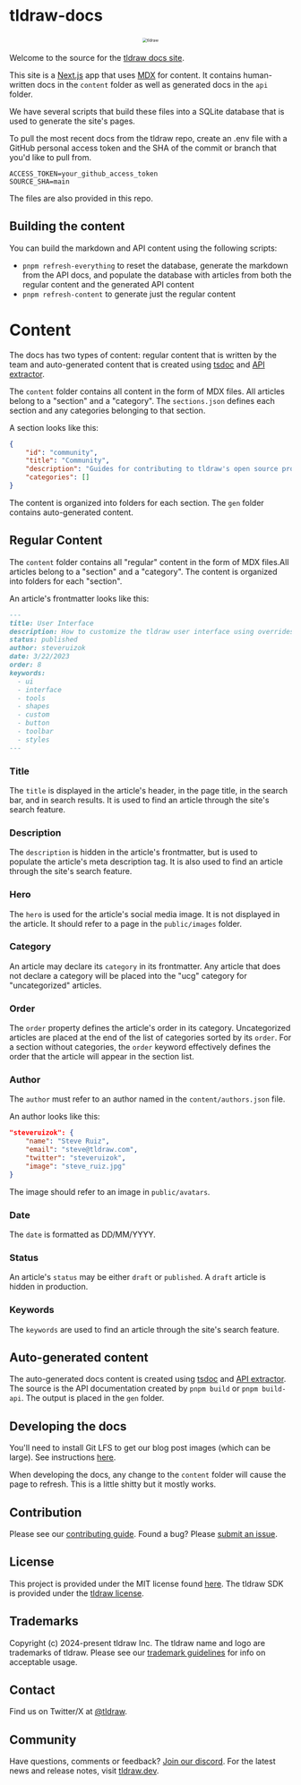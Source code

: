# tldraw-docs

<div alt style="text-align: center; transform: scale(.5);">
	<picture>
		<img alt="tldraw" src="https://github.com/tldraw/tldraw-lite/raw/main/docs/public/card_repo.png" />
	</picture>
</div>

Welcome to the source for the [tldraw docs site](https://tldraw.dev).

This site is a [Next.js](https://nextjs.org/) app that uses [MDX](https://mdxjs.com/) for content. It contains human-written docs in the `content` folder as well as generated docs in the `api` folder.

We have several scripts that build these files into a SQLite database that is used to generate the site's pages.

To pull the most recent docs from the tldraw repo, create an .env file with a GitHub personal access token and the SHA of the commit or branch that you'd like to pull from.

```
ACCESS_TOKEN=your_github_access_token
SOURCE_SHA=main
```

The files are also provided in this repo.

## Building the content

You can build the markdown and API content using the following scripts:

- `pnpm refresh-everything` to reset the database, generate the markdown from the API docs, and populate the database with articles from both the regular content and the generated API content
- `pnpm refresh-content` to generate just the regular content

# Content

The docs has two types of content: regular content that is written by the team and auto-generated content that is created using [tsdoc](https://tsdoc.org/) and [API extractor](https://api-extractor.com/).

The `content` folder contains all content in the form of MDX files. All articles belong to a "section" and a "category". The `sections.json` defines each section and any categories belonging to that section.

A section looks like this:

```json
{
	"id": "community",
	"title": "Community",
	"description": "Guides for contributing to tldraw's open source project.",
	"categories": []
}
```

The content is organized into folders for each section. The `gen` folder contains auto-generated content.

## Regular Content

The `content` folder contains all "regular" content in the form of MDX files.All articles belong to a "section" and a "category". The content is organized into folders for each "section".

An article's frontmatter looks like this:

```md
---
title: User Interface
description: How to customize the tldraw user interface using overrides.
status: published
author: steveruizok
date: 3/22/2023
order: 8
keywords:
  - ui
  - interface
  - tools
  - shapes
  - custom
  - button
  - toolbar
  - styles
---
```

### Title

The `title` is displayed in the article's header, in the page title, in the search bar, and in search results. It is used to find an article through the site's search feature.

### Description

The `description` is hidden in the article's frontmatter, but is used to populate the article's meta description tag. It is also used to find an article through the site's search feature.

### Hero

The `hero` is used for the article's social media image. It is not displayed in the article. It should refer to a page in the `public/images` folder.

### Category

An article may declare its `category` in its frontmatter. Any article that does not declare a category will be placed into the "ucg" category for "uncategorized" articles.

### Order

The `order` property defines the article's order in its category. Uncategorized articles are placed at the end of the list of categories sorted by its `order`. For a section without categories, the `order` keyword effectively defines the order that the article will appear in the section list.

### Author

The `author` must refer to an author named in the `content/authors.json` file.

An author looks like this:

```json
"steveruizok": {
	"name": "Steve Ruiz",
	"email": "steve@tldraw.com",
	"twitter": "steveruizok",
	"image": "steve_ruiz.jpg"
}
```

The image should refer to an image in `public/avatars`.

### Date

The `date` is formatted as DD/MM/YYYY.

### Status

An article's `status` may be either `draft` or `published`. A `draft` article is hidden in production.

### Keywords

The `keywords` are used to find an article through the site's search feature.

## Auto-generated content

The auto-generated docs content is created using [tsdoc](https://tsdoc.org/) and [API extractor](https://api-extractor.com/). The source is the API documentation created by `pnpm build` or `pnpm build-api`. The output is placed in the `gen` folder.

## Developing the docs

You'll need to install Git LFS to get our blog post images (which can be large). See instructions [here](https://docs.github.com/en/repositories/working-with-files/managing-large-files/installing-git-large-file-storage).

When developing the docs, any change to the `content` folder will cause the page to refresh. This is a little shitty but it mostly works.

## Contribution

Please see our [contributing guide](https://github.com/tldraw/tldraw/blob/main/CONTRIBUTING.md). Found a bug? Please [submit an issue](https://github.com/tldraw/tldraw/issues/new).

## License

This project is provided under the MIT license found [here](https://github.com/tldraw/tldraw/blob/main/apps/docs/LICENSE.md). The tldraw SDK is provided under the [tldraw license](https://github.com/tldraw/tldraw/blob/main/LICENSE.md).

## Trademarks

Copyright (c) 2024-present tldraw Inc. The tldraw name and logo are trademarks of tldraw. Please see our [trademark guidelines](https://github.com/tldraw/tldraw/blob/main/TRADEMARKS.md) for info on acceptable usage.

## Contact

Find us on Twitter/X at [@tldraw](https://twitter.com/tldraw).

## Community

Have questions, comments or feedback? [Join our discord](https://discord.tldraw.com/?utm_source=github&utm_medium=readme&utm_campaign=sociallink). For the latest news and release notes, visit [tldraw.dev](https://tldraw.dev).
